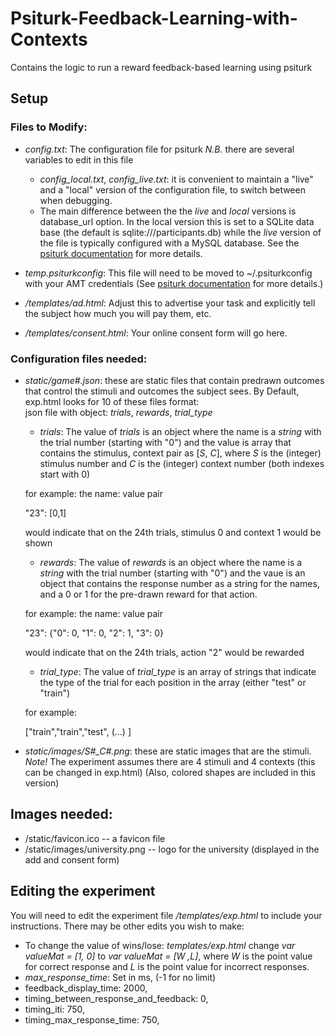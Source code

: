 # Psiturk-Feedback-Learning-with-Contexts
Contains the logic to run a reward feedback-based learning using psiturk

## Setup
### Files to Modify:
* *config.txt*: The configuration file for psiturk *N.B.* there are several variables to edit in this file
  * *config\_local.txt*, *config\_live.txt*: it is convenient to maintain a "live" and a "local" version of the configuration file, to switch between when debugging.
  * The main difference between the the *live* and *local* versions is database\_url option. In the local version this is set to a SQLite data base (the default is sqlite:///participants.db) while the *live* version of the file is typically configured with a MySQL database. See the [psiturk documentation](http://psiturk.readthedocs.org/en/latest/configure_databases.html) for more details.
  
* *temp.psiturkconfig*: This file will need to be moved to ~/.psiturkconfig with your AMT credentials (See [psiturk documentation](http://psiturk.readthedocs.org/en/latest/amt_setup.html) for more details.)

* */templates/ad.html*: Adjust this to advertise your task and explicitly tell the subject how much you will pay them, etc.

* */templates/consent.html*: Your online consent form will go here.



### Configuration files needed:
* *static/game#.json*: these are static files that contain predrawn outcomes that control the stimuli and outcomes the subject sees.  By Default, exp.html looks for 10 of these files
format:     
json file with object: *trials*, *rewards*, *trial\_type*
  * *trials*: The value of *trials* is an object where the name is a _string_ with the trial number (starting with "0") and the value is array that contains the stimulus, context pair as [*S*, *C*], where 
  *S* is the (integer) stimulus number and *C* is the (integer) context number (both indexes start with 0)
  
  for example: the name: value pair  
    
  "23": [0,1]  
  
  would indicate that on the 24th trials, stimulus 0 and context 1 would be shown
  
  * *rewards*: The value of *rewards* is an object where the name is a *string* with the trial number (starting with "0") and the vaue is an object that contains the response number as a string for the names, and a 0 or 1 for the pre-drawn reward for that action.
  
  for example: the name: value pair 
  
  "23": {"0": 0, "1": 0, "2": 1, "3": 0} 
  
  would indicate that on the 24th trials, action "2" would be rewarded
  
  * *trial\_type*: The value of *trial\_type* is an array of strings that indicate the type of the trial for each position in the array (either "test" or "train")
  
  for example:
  
  ["train","train","test", (...) ] 
  
  
 
* *static/images/S#_C#.png*: these are static images that are the stimuli. *Note!* The experiment assumes there are 4 stimuli and 4 contexts (this can be changed in exp.html) (Also, colored shapes are included in this version)

## Images needed:
* /static/favicon.ico -- a favicon file
* /static/images/university.png -- logo for the university (displayed in the add and consent form)

## Editing the experiment
You will need to edit the experiment file */templates/exp.html* to include your instructions. There may be other edits you wish to make:

* To change the value of wins/lose: *templates/exp.html* change *var valueMat = [1, 0]* to *var valueMat = [W ,L]*, where *W* is the point value for correct response and *L* is the point value for incorrect responses.
* *max\_response\_time*: Set in ms, (-1 for no limit)
* feedback_display_time: 2000,
* timing_between_response_and_feedback: 0,
* timing_iti: 750,
* timing\_max\_response\_time: 750,